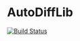 # AutoDiffLib

[![Build Status](https://github.com/Tulipanik31220/AutoDiffLib.jl/actions/workflows/CI.yml/badge.svg?branch=master)](https://github.com/Tulipanik31220/AutoDiffLib.jl/actions/workflows/CI.yml?query=branch%3Amaster)
